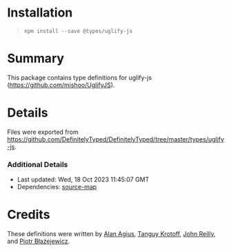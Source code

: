 # Installation
> `npm install --save @types/uglify-js`

# Summary
This package contains type definitions for uglify-js (https://github.com/mishoo/UglifyJS).

# Details
Files were exported from https://github.com/DefinitelyTyped/DefinitelyTyped/tree/master/types/uglify-js.

### Additional Details
 * Last updated: Wed, 18 Oct 2023 11:45:07 GMT
 * Dependencies: [source-map](https://npmjs.com/package/source-map)

# Credits
These definitions were written by [Alan Agius](https://github.com/alan-agius4), [Tanguy Krotoff](https://github.com/tkrotoff), [John Reilly](https://github.com/johnnyreilly), and [Piotr Błażejewicz](https://github.com/peterblazejewicz).
